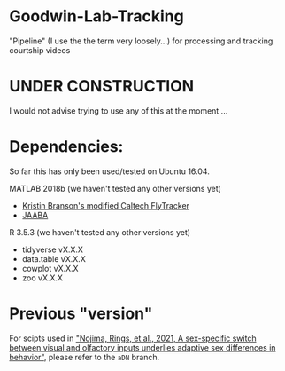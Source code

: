 # Goodwin-Lab-Tracking

"Pipeline" (I use the the term very loosely...) for processing and tracking courtship videos



# **UNDER CONSTRUCTION**

I would not advise trying to use any of this at the moment ...




# Dependencies:

So far this has only been used/tested on Ubuntu 16.04.


MATLAB 2018b (we haven't tested any other versions yet)
* [Kristin Branson's modified Caltech FlyTracker](https://github.com/kristinbranson/FlyTracker)
* [JAABA](https://github.com/kristinbranson/JAABA)


R 3.5.3 (we haven't tested any other versions yet)
* tidyverse vX.X.X
* data.table vX.X.X
* cowplot vX.X.X
* zoo vX.X.X



# Previous "version"

For scipts used in ["Nojima, Rings, et al., 2021, A sex-specific switch between visual and olfactory inputs underlies adaptive sex differences in behavior"](https://www.sciencedirect.com/science/article/pii/S0960982220318996?via%3Dihub), please refer to the `aDN` branch.
